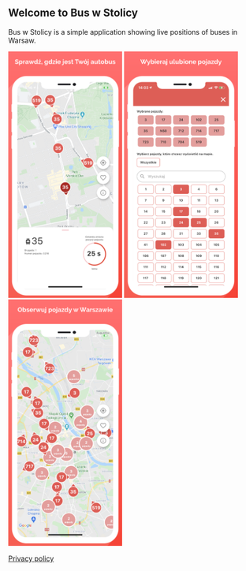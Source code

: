 ## Welcome to Bus w Stolicy

Bus w Stolicy is a simple application showing live positions of buses in Warsaw.

<div class="row">
    <img src="https://github.com/NataliaKurek/Bus-w-Stolicy/blob/main/img1.png?raw=true" alt="img1" height="500px">
    <img src="https://github.com/NataliaKurek/Bus-w-Stolicy/blob/main/img2.png?raw=true" alt="img2" height="500px">
  <img src="https://github.com/NataliaKurek/Bus-w-Stolicy/blob/main/img3.png?raw=true" alt="img2" height="500px">
</div>

[Privacy policy](https://nataliakurek.github.io/Bus-w-Stolicy/privacy-policy)

